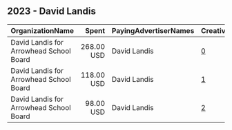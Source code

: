 ## 2023 - David Landis 
|OrganizationName|Spent|PayingAdvertiserNames|CreativeUrls|Impressions|Genders|AgeBrackets|CountryCodes|BillingAddresses|CandidateBallotInformation|
|:---|---:|:---|:---|---:|:---|:---|:---|:---|:---|
|David Landis for Arrowhead School Board|268.00 USD|David Landis|[0](https://www.snap.com/political-ads/asset/a0a511f130050fba5a44995974301acf3166e5800589ec56764ea425aac549db?mediaType=jpeg)|42,458|||united states|"N73W27278 Kettle Cove Ln,Sussex,53089,US"|David Landis for Arrowhead School Board|
|David Landis for Arrowhead School Board|118.00 USD|David Landis|[1](https://www.snap.com/political-ads/asset/c4a209fcb935e0f35ef5639a3fb7bbf2db2b0a92e0eb3a0011823dbc97013c92?mediaType=jpeg)|10,645||18+|united states|"N73W27278 Kettle Cove Ln,Sussex,53089,US"|David Landis for Arrowhead School Board|
|David Landis for Arrowhead School Board|98.00 USD|David Landis|[2](https://www.snap.com/political-ads/asset/26f8c3e3eb95518c91361e03099105827328b2ec075663ac892754cce820e6af?mediaType=jpeg)|10,036|||united states|"N73W27278 Kettle Cove Ln,Sussex,53089,US"|David Landis for Arrowhead School Board|
